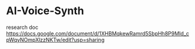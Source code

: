 # AI-Voice-Synth

research doc https://docs.google.com/document/d/1XHBMqkewRamrd5SbpHh8P9MId_cpWqyNOmpXlzzNKTw/edit?usp=sharing
